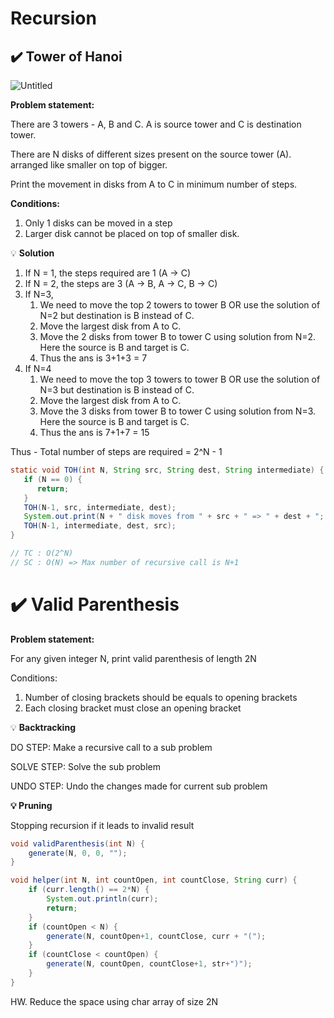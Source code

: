 # Recursion

## ✔️ Tower of Hanoi

![Untitled](tower_of_hanoi.png)

**Problem statement:** 

There are 3 towers - A, B and C. A is source tower and C is destination tower.

There are N disks of different sizes present on the source tower (A). arranged like smaller on top of bigger.

Print the movement in disks from A to C in minimum number of steps.

**Conditions:**

1. Only 1 disks can be moved in a step
2. Larger disk cannot be placed on top of smaller disk.

💡 **************Solution**************

1. If N = 1, the steps required are 1 (A → C)
2. If N = 2, the steps are 3 (A → B, A → C, B → C)
3. If N=3,
    1. We need to move the top 2 towers to tower B OR use the solution of N=2 but destination is B instead of C.
    2. Move the largest disk from A to C.
    3. Move the 2 disks from tower B to tower C using solution from N=2. Here the source is B and target is C.
    4. Thus the ans is 3+1+3 = 7
4. If N=4
    1. We need to move the top 3 towers to tower B OR use the solution of N=3 but destination is B instead of C.
    2. Move the largest disk from A to C.
    3. Move the 3 disks from tower B to tower C using solution from N=3. Here the source is B and target is C.
    4. Thus the ans is 7+1+7 = 15

Thus - Total number of steps are required = 2^N - 1

```java
static void TOH(int N, String src, String dest, String intermediate) {
   if (N == 0) {
      return;
   }
   TOH(N-1, src, intermediate, dest);
   System.out.print(N + " disk moves from " + src + " => " + dest + "; ");
   TOH(N-1, intermediate, dest, src);
}

// TC : O(2^N)
// SC : O(N) => Max number of recursive call is N+1
```

# ✔️ Valid Parenthesis

**************************************Problem statement:************************************** 

For any given integer N, print valid parenthesis of length 2N 

Conditions:

1. Number of closing brackets should be equals to opening brackets
2. Each closing bracket must close an opening bracket

💡 ************Backtracking************ 

DO STEP: Make a recursive call to a sub problem

SOLVE STEP: Solve the sub problem

UNDO STEP: Undo the changes made for current sub problem

**💡 Pruning**

Stopping recursion if it leads to invalid result

```java
void validParenthesis(int N) {
	generate(N, 0, 0, "");
}

void helper(int N, int countOpen, int countClose, String curr) {
	if (curr.length() == 2*N) {
		System.out.println(curr);
		return;
	}
	if (countOpen < N) {
		generate(N, countOpen+1, countClose, curr + "(");
	}
	if (countClose < countOpen) {
		generate(N, countOpen, countClose+1, str+")");
	}
}
```

HW. Reduce the space using char array of size 2N